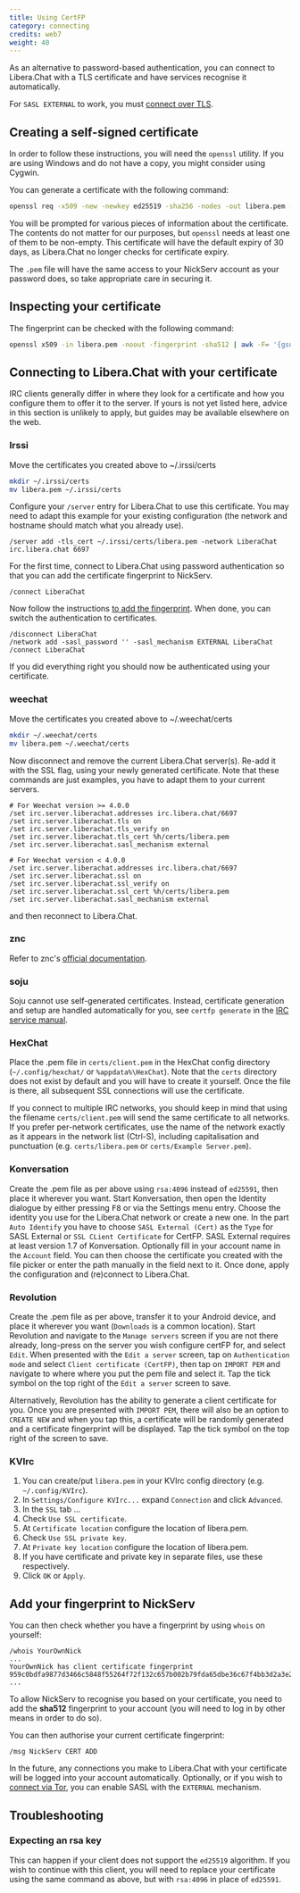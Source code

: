 ```yaml
---
title: Using CertFP
category: connecting
credits: web7
weight: 40
---
```


As an alternative to password-based authentication, you can connect to
Libera.Chat with a TLS certificate and have services recognise it
automatically.

For `SASL EXTERNAL` to work, you must [connect over TLS](/guides/connect).

## Creating a self-signed certificate

In order to follow these instructions, you will need the `openssl` utility. If
you are using Windows and do not have a copy, you might consider using Cygwin.

You can generate a certificate with the following command:

```sh
openssl req -x509 -new -newkey ed25519 -sha256 -nodes -out libera.pem -keyout libera.pem
```

You will be prompted for various pieces of information about the certificate.
The contents do not matter for our purposes, but `openssl` needs at least one
of them to be non-empty. This certificate will have the default expiry of 30
days, as Libera.Chat no longer checks for certificate expiry.

The `.pem` file will have the same access to your NickServ account as your
password does, so take appropriate care in securing it.

## Inspecting your certificate

The fingerprint can be checked with the following command:

```sh
openssl x509 -in libera.pem -noout -fingerprint -sha512 | awk -F= '{gsub(":",""); print tolower ($2)}'
```

## Connecting to Libera.Chat with your certificate

IRC clients generally differ in where they look for a certificate and how you
configure them to offer it to the server. If yours is not yet listed here,
advice in this section is unlikely to apply, but guides may be available
elsewhere on the web.

### Irssi

Move the certificates you created above to ~/.irssi/certs

```sh
mkdir ~/.irssi/certs
mv libera.pem ~/.irssi/certs
```

Configure your `/server` entry for Libera.Chat to use this certificate. You
may need to adapt this example for your existing configuration (the network
and hostname should match what you already use).

```irc
/server add -tls_cert ~/.irssi/certs/libera.pem -network LiberaChat irc.libera.chat 6697
```

For the first time, connect to Libera.Chat using password authentication so
that you can add the certificate fingerprint to NickServ.

```irc
/connect LiberaChat
```

Now follow the instructions [to add the fingerprint](#add-your-fingerprint-to-nickserv).
When done, you can switch the authentication to certificates.

```irc
/disconnect LiberaChat
/network add -sasl_password '' -sasl_mechanism EXTERNAL LiberaChat
/connect LiberaChat
```

If you did everything right you should now be authenticated using your
certificate.

### weechat

Move the certificates you created above to ~/.weechat/certs

```sh
mkdir ~/.weechat/certs
mv libera.pem ~/.weechat/certs
```

Now disconnect and remove the current Libera.Chat server(s). Re-add it with
the SSL flag, using your newly generated certificate. Note that these commands
are just examples, you have to adapt them to your current servers.

```irc
# For Weechat version >= 4.0.0
/set irc.server.liberachat.addresses irc.libera.chat/6697
/set irc.server.liberachat.tls on
/set irc.server.liberachat.tls_verify on
/set irc.server.liberachat.tls_cert %h/certs/libera.pem
/set irc.server.liberachat.sasl_mechanism external

# For Weechat version < 4.0.0
/set irc.server.liberachat.addresses irc.libera.chat/6697
/set irc.server.liberachat.ssl on
/set irc.server.liberachat.ssl_verify on
/set irc.server.liberachat.ssl_cert %h/certs/libera.pem
/set irc.server.liberachat.sasl_mechanism external
```

and then reconnect to Libera.Chat.

### znc

Refer to znc's [official documentation](https://wiki.znc.in/Cert).

### soju

Soju cannot use self-generated certificates.
Instead, certificate generation and setup are handled automatically for you,
see `certfp generate` in the [IRC service manual](https://soju.im/doc/soju.1.html#IRC_SERVICE).

### HexChat

Place the .pem file in `certs/client.pem` in the HexChat config
directory (`~/.config/hexchat/` or `%appdata%\HexChat`). Note
that the `certs` directory does not exist by default and you will have to
create it yourself. Once the file is there, all subsequent SSL connections
will use the certificate.

If you connect to multiple IRC networks, you should keep in mind that using
the filename `certs/client.pem` will send the same certificate to all networks.
If you prefer per-network certificates, use the name of the network exactly
as it appears in the network list (Ctrl-S), including capitalisation and
punctuation (e.g. `certs/libera.pem` or `certs/Example Server.pem`).

### Konversation

Create the .pem file as per above using `rsa:4096` instead of `ed25591`,
then place it wherever you want. Start Konversation, then open the Identity
dialogue by either pressing <kbd>F8</kbd> or via the Settings menu entry.
Choose the identity you use for the Libera.Chat network or create a new one.
In the part `Auto Identify` you have to choose `SASL External (Cert)`
as the `Type` for SASL External or `SSL CLient Certificate` for CertFP.
SASL External requires at least version 1.7 of Konversation.
Optionally fill in your account name in the `Account` field.
You can then choose the certificate you created with the file picker
or enter the path manually in the field next to it.
Once done, apply the configuration and (re)connect to Libera.Chat.

### Revolution

Create the .pem file as per above, transfer it to your Android device, and
place it wherever you want (`Downloads` is a common location).
Start Revolution and navigate to the `Manage servers` screen if you are not
there already, long-press on the server you wish configure certFP for, and
select `Edit`. When presented with the `Edit a server` screen, tap on
`Authentication mode` and select `Client certificate (CertFP)`, then tap on
`IMPORT PEM` and navigate to where where you put the pem file and select it.
Tap the tick symbol on the top right of the `Edit a server` screen to save.

Alternatively, Revolution has the ability to generate a client certificate for
you. Once you are presented with `IMPORT PEM`, there will also be an option
to `CREATE NEW` and when you tap this, a certificate will be randomly generated
and a certificate fingerprint will be displayed. Tap the tick symbol on the top
right of the screen to save.

### KVIrc

1. You can create/put `libera.pem` in your KVIrc config directory (e.g.
   `~/.config/KVIrc`).
2. In `Settings/Configure KVIrc...` expand `Connection` and click `Advanced`.
3. In the `SSL` tab ...
4. Check `Use SSL certificate`.
5. At `Certificate location` configure the location of libera.pem.
6. Check `Use SSL private key`.
7. At `Private key location` configure the location of libera.pem.
8. If you have certificate and private key in separate files, use these
   respectively.
9. Click `OK` or `Apply`.

## Add your fingerprint to NickServ

You can then check whether you have a fingerprint by using `whois` on yourself:

```irc
/whois YourOwnNick
...
YourOwnNick has client certificate fingerprint 959c0bdfa9877d3466c5848f55264f72f132c657b002b79fda65dbe36c67f4bb3d2a3e2e9925cb5896a53c76169c5bb71b7853bd90192068dc77f4b20159a1d8
...
```

To allow NickServ to recognise you based on your certificate, you need to add
the **sha512** fingerprint to your account (you will need to log in by other
means in order to do so).

You can then authorise your current certificate fingerprint:

```irc
/msg NickServ CERT ADD
```

In the future, any connections you make to Libera.Chat with your certificate
will be logged into your account automatically. Optionally, or if you wish to
[connect via Tor](/guides/connect), you can enable SASL with the `EXTERNAL` mechanism.

## Troubleshooting

### Expecting an rsa key

This can happen if your client does not support the `ed25519` algorithm. If
you wish to continue with this client, you will need to replace your
certificate using the same command as above, but with `rsa:4096` in place of
`ed25591`.
